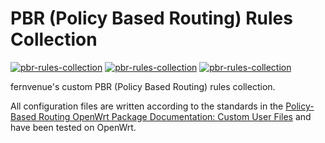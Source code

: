 # PBR (Policy Based Routing) Rules Collection

[![pbr-rules-collection](https://img.shields.io/badge/LICENSE-AGPL3%20Liscense-blue?style=flat-square)](./LICENSE)
[![pbr-rules-collection](https://img.shields.io/badge/GitHub-PBR%20Rules%20Collection-blueviolet?style=flat-square&logo=github)](https://github.com/fernvenue/pbr-rules-collection)
[![pbr-rules-collection](https://img.shields.io/badge/GitLab-PBR%20Rules%20Collection-orange?style=flat-square&logo=gitlab)](https://gitlab.com/fernvenue/pbr-rules-collection)

fernvenue's custom PBR (Policy Based Routing) rules collection. 

All configuration files are written according to the standards in the [Policy-Based Routing OpenWrt Package Documentation: Custom User Files](https://docs.openwrt.melmac.net/pbr/1.1.8/#CustomUserFiles) and have been tested on OpenWrt.
